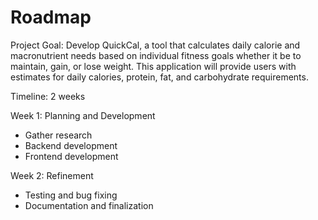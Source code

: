 # Roadmap

Project Goal:
Develop QuickCal, a tool that calculates daily calorie and macronutrient needs based on individual fitness goals whether it be to maintain, gain, or lose weight. This application will provide users with estimates for daily calories, protein, fat, and carbohydrate requirements.

Timeline: 2 weeks

Week 1: Planning and Development
* Gather research
* Backend development
* Frontend development

Week 2: Refinement
* Testing and bug fixing
* Documentation and finalization
